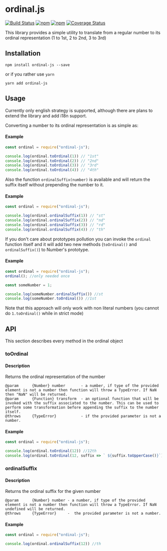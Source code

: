 # ordinal.js

[![Build Status](https://travis-ci.org/bluealba/ordinal-js.svg?branch=master)](https://travis-ci.org/bluealba/ordinal-js)
[![npm](https://img.shields.io/npm/v/ordinal-js.svg)](https://npmjs.org/package/ordinal-js)
[![npm](https://img.shields.io/npm/dt/ordinal-js.svg)](https://npmjs.org/package/ordinal-js)
[![Coverage Status](https://coveralls.io/repos/github/bluealba/ordinal-js/badge.svg?branch=master)](https://coveralls.io/github/bluealba/ordinal-js?branch=master)

This library provides a simple utility to translate from a regular number to its
ordinal representation (1 to 1st, 2 to 2nd, 3 to 3rd)

## Installation
```
npm install ordinal-js --save
```

or if you rather use `yarn`
```
yarn add ordinal-js
```

## Usage
Currently only english strategy is supported, although there are plans to extend
the library and add i18n support.

Converting a number to its ordinal representation is as simple as:

#### Example
```javascript
const ordinal = require("ordinal-js");

console.log(ordinal.toOrdinal(1)) // "1st"
console.log(ordinal.toOrdinal(2)) // "2nd"
console.log(ordinal.toOrdinal(3)) // "3rd"
console.log(ordinal.toOrdinal(4)) // "4th"
```

Also the function `ordinalSuffix(number)` is available and will return the suffix
itself without prepending the number to it.

#### Example
```javascript
const ordinal = require("ordinal-js");

console.log(ordinal.ordinalSuffix(1)) // "st"
console.log(ordinal.ordinalSuffix(2)) // "nd"
console.log(ordinal.ordinalSuffix(3)) // "rd"
console.log(ordinal.ordinalSuffix(4)) // "th"
```

If you don't care about prototypes pollution you can invoke the `ordinal` function
itself and it will add two new methods (`toOrdinal()` and `ordinalSuffix()`) to
Number's prototype.

#### Example
```javascript
const ordinal = require("ordinal-js");
ordinal(); //only needed once

const someNumber = 1;

console.log(someNumber.ordinalSuffix()) //st
console.log(someNumber.toOrdinal()) //1st
```

Note that this approach will only work with non literal numbers (you cannot do
`1.toOrdinal()` while in strict mode)

## API
This section describes every method in the ordinal object

### toOrdinal
#### Description
Returns the ordinal representation of the number
```
@param      {Number} number       - a number, if type of the provided element is not a number then function will throw a TypeError. If NaN then "NaN" will be returned.
@param      {Function} transform  - an optional function that will be invoked with the suffix associated to the number. This can be used to perform some transformation before appending the suffix to the number itself.
@throws     {TypeError}           - if the provided parameter is not a number.
```
#### Example
```javascript
const ordinal = require("ordinal-js");

console.log(ordinal.toOrdinal(12)) //12th
console.log(ordinal.toOrdinal(12, suffix => ` ${suffix.toUpperCase()}`)) //12 TH
```

### ordinalSuffix
#### Description
Returns the ordinal suffix for the given number
```
@param      {Number} number - a number, if type of the provided element is not a number then function will throw a TypeError. If NaN undefined will be returned.
@throws     {TypeError}     -  the provided parameter is not a number.
```
#### Example
```javascript
const ordinal = require("ordinal-js");

console.log(ordinal.ordinalSuffix(12)) //th
```
